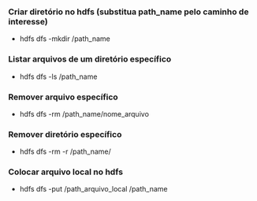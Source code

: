 ### Criar diretório no hdfs (substitua path_name pelo caminho de interesse)
- hdfs dfs -mkdir /path_name

### Listar arquivos de um diretório específico
- hdfs dfs -ls /path_name

### Remover arquivo específico
- hdfs dfs -rm /path_name/nome_arquivo

### Remover diretório específico
- hdfs dfs -rm -r /path_name/

### Colocar arquivo local no hdfs
- hdfs dfs -put /path_arquivo_local /path_name

